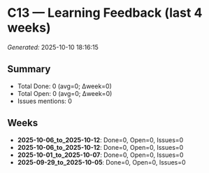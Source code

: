 # C13 — Learning Feedback (last 4 weeks)

*Generated:* 2025-10-10 18:16:15

## Summary
- Total Done: 0 (avg=0; Δweek=0)
- Total Open: 0 (avg=0; Δweek=0)
- Issues mentions: 0

## Weeks
- **2025-10-06_to_2025-10-12**: Done=0, Open=0, Issues=0
- **2025-10-06_to_2025-10-12**: Done=0, Open=0, Issues=0
- **2025-10-01_to_2025-10-07**: Done=0, Open=0, Issues=0
- **2025-09-29_to_2025-10-05**: Done=0, Open=0, Issues=0
